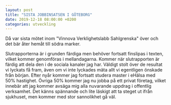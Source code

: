 ```yaml
---
layout: post
title: "SISTA JOBBINSATSEN I GÖTEBORG"
date: 2019-12-18 08:00:00 +0200
categories: utveckling
---
```

Då var sista mötet inom "Vinnova Verklighetslabb Sahlgrenska" över och det bär åter hemåt till södra marker.

Slutrapporterna är i grunden färdiga men behöver fortsatt finslipas i texten, vilket kommer genomföras i mellandagarna. Kommer när slutrapporten är färdig att dela den i de sociala kanaler jag har. Väldigt stolt över de resultat vi lyckats få fram, även om vi inte lyckades mäta allt vi egentligen önskade från början. Efter nyår kommer jag fortsatt studera master i eHälsa med 50% hastighet. Övriga 50% kommer jag nu jobba på ett privat företag, vilket innebär att jag kommer avsäga mig alla nuvarande uppdrag i offentlig verksamhet. Det känns spännande och lite läskigt att ta steget ut ifrån sjukhuset, men kommer med stor sannolikhet gå väl.